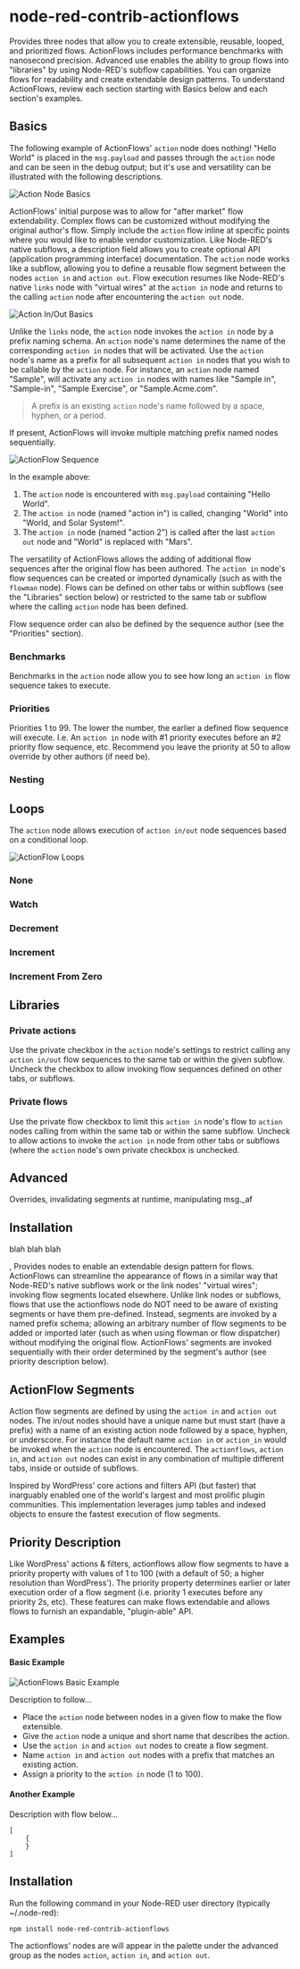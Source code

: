 # node-red-contrib-actionflows
Provides three nodes that allow you to create extensible, reusable,
looped, and prioritized flows. ActionFlows includes performance benchmarks with
nanosecond precision. Advanced use enables the ability to group flows into
"libraries" by using Node-RED's subflow capabilities. You can organize flows for
readability and create extendable design patterns. To understand ActionFlows,
review each section starting with Basics below and each section's examples.

## Basics
The following example of ActionFlows' `action` node does nothing! "Hello
World" is placed in the `msg.payload` and passes through the `action` node and
can be seen in the debug output; but it's use and versatility can be illustrated
with the following descriptions.

![Action Node Basics](/actionflows/demo/basic.png?raw=true "The Action Node")

ActionFlows' initial purpose was to allow for "after market" flow extendability.
Complex flows can be customized without modifying the original author's flow.
Simply include the `action` flow inline at specific points where you would like
to enable vendor customization. Like Node-RED's native subflows, a description
field allows you to create optional API (application programming interface)
documentation. The `action` node works like a subflow, allowing you to define a
reusable flow segment between the nodes `action in` and `action out`. Flow
execution resumes like Node-RED's native `links` node with "virtual wires" at
the `action in` node and returns to the calling `action` node after encountering
the `action out` node.

![Action In/Out Basics](/actionflows/demo/basic2.png?raw=true "The Action In and Action Out Nodes")

Unlike the `links` node, the `action` node invokes the `action in` node by a
prefix naming schema. An `action` node's name determines the name of the
corresponding `action in` nodes that will be activated. Use the `action` node's
name as a prefix for all subsequent `action in` nodes that you wish to be
callable by the `action` node. For instance, an `action` node named "Sample",
will activate any `action in` nodes with names like "Sample in", "Sample-in",
"Sample Exercise", or "Sample.Acme.com".

> A prefix is an existing `action` node's name followed by
> a space, hyphen, or a period.

If present, ActionFlows will invoke multiple matching prefix named nodes
sequentially.

![ActionFlow Sequence](/actionflows/demo/basic3.png?raw=true "Sequential Flow Segments")

In the example above:

1) The `action` node is encountered with `msg.payload` containing "Hello World".
2) The `action in` node (named "action in") is called, changing "World" into "World, and Solar System!".
3) The `action in` node (named "action 2") is called after the last `action out` node and "World" is replaced with "Mars".

The versatility of ActionFlows allows the adding of additional flow sequences
after the original flow has been authored. The `action in` node's flow sequences
can be created or imported dynamically (such as with the `flowman` node). Flows
can be defined on other tabs or within subflows (see the "Libraries" section
below) or restricted to the same tab or subflow where the calling `action` node
has been defined.

Flow sequence order can also be defined by the sequence author (see the
"Priorities" section).

### Benchmarks

Benchmarks in the `action` node allow you to see how long an `action in` flow
sequence takes to execute.

### Priorities

Priorities 1 to 99. The lower the number, the earlier a defined flow sequence
will execute. I.e. An `action in` node with #1 priority executes before an #2
priority flow sequence, etc. Recommend you leave the priority at 50 to allow
override by other authors (if need be).

### Nesting

## Loops
The `action` node allows execution of `action in/out` node sequences based on
a conditional loop.

![ActionFlow Loops](/actionflows/demo/loops.jpg?raw=true "Loops")

### None

### Watch

### Decrement

### Increment

### Increment From Zero

## Libraries

### Private actions
Use the private checkbox in the `action` node's settings to restrict calling any
`action in/out` flow sequences to the same tab or within the given subflow.
Uncheck the checkbox to allow invoking flow sequences defined on other tabs, or
subflows.

### Private flows
Use the private flow checkbox to limit this <code>action in</code> node's
flow to `action` nodes calling from within the same tab or within the
same subflow. Uncheck to allow actions to invoke the `action in` node
from other tabs or subflows (where the `action` node's own private
checkbox is unchecked.

## Advanced
Overrides, invalidating segments at runtime, manipulating msg._af

## Installation


blah blah blah

 ,  Provides nodes to enable an extendable design pattern for flows. ActionFlows
can streamline the appearance of flows in a similar way that Node-RED's native
subflows work or the link nodes' "virtual wires"; invoking flow segments located
elsewhere. Unlike link nodes or subflows, flows that use the actionflows node do
NOT need to be aware of existing segments or have them pre-defined. Instead,
segments are invoked by a named prefix schema; allowing an arbitrary number of
flow segments to be added or imported later (such as when using flowman or flow
dispatcher) without modifying the original flow. ActionFlows' segments are
invoked sequentially with their order determined by the segment's author (see
priority description below).

## ActionFlow Segments
Action flow segments are defined by using the `action in` and `action out` nodes.
The in/out nodes should have a unique name but must start (have a prefix)
with a name of an existing action node followed by a space, hyphen, or underscore.
For instance the default name `action in` or `action_in` would be invoked when
the `action` node is encountered. The `actionflows`, `action in`, and `action out`
nodes can exist in any combination of multiple different tabs, inside or outside
of subflows.

Inspired by WordPress' core actions and filters API (but faster) that inarguably
enabled one of the world's largest and most prolific plugin communities. This
implementation leverages jump tables and indexed objects to ensure the fastest
execution of flow segments.

## Priority Description
Like WordPress' actions & filters, actionflows allow flow segments to have a
priority property with values of 1 to 100 (with a default of 50; a higher
resolution than WordPress'). The priority property determines earlier or later
execution order of a flow segment (i.e. priority 1 executes before any priority
2s, etc). These features can make flows extendable and allows flows to furnish
an expandable, "plugin-able" API.

## Examples

#### Basic Example


![ActionFlows Basic Example](/actionflows/demo/basic.jpg?raw=true "Basic use")

Description to follow...
* Place the `action` node between nodes in a given flow to make the flow extensible.
* Give the `action` node a unique and short name that describes the action.
* Use the `action in` and `action out` nodes to create a flow segment.
* Name `action in` and `action out` nodes with a prefix that matches an existing action.
* Assign a priority to the `action in` node (1 to 100).


#### Another Example
Description with flow below...

```
[
    {
    }
]
```
## Installation
Run the following command in your Node-RED user directory (typically ~/.node-red):

    npm install node-red-contrib-actionflows

The actionflows' nodes are will appear in the palette under the advanced group as
the nodes `action`, `action in`, and `action out`.
